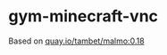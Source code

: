 # gym-minecraft-vnc

Based on [quay.io/tambet/malmo:0.18](https://github.com/tambetm/gym-minecraft/blob/master/docker/Dockerfile)
